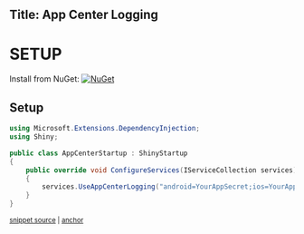Title: App Center Logging
---

# SETUP

Install from NuGet: [![NuGet](https://img.shields.io/nuget/v/Shiny.Logging.AppCenter.svg?maxAge=2592000)](https://www.nuget.org/packages/Shiny.Logging.AppCenter/)


## Setup

<!-- snippet: AppCenterStartup.cs -->
<a id='snippet-AppCenterStartup.cs'></a>
```cs
using Microsoft.Extensions.DependencyInjection;
using Shiny;

public class AppCenterStartup : ShinyStartup
{
    public override void ConfigureServices(IServiceCollection services)
    {
        services.UseAppCenterLogging("android=YourAppSecret;ios=YourAppSecret");
    }
}
```
<sup><a href='/src/Snippets/AppCenterStartup.cs#L1-L10' title='File snippet `AppCenterStartup.cs` was extracted from'>snippet source</a> | <a href='#snippet-AppCenterStartup.cs' title='Navigate to start of snippet `AppCenterStartup.cs`'>anchor</a></sup>
<!-- endSnippet -->
